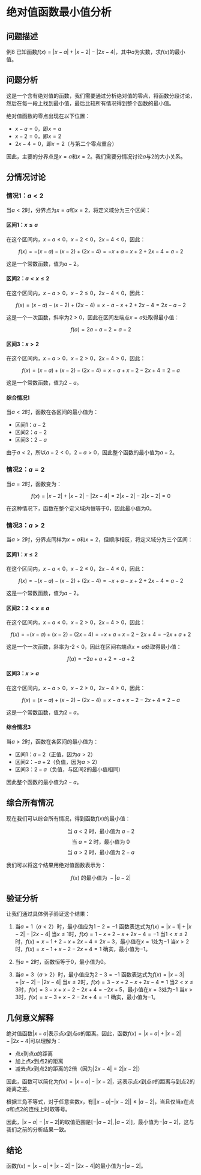 # 绝对值函数最小值分析

## 问题描述

例8 已知函数$f(x) = |x - a| + |x - 2| - |2x - 4|$，其中$a$为实数，求$f(x)$的最小值。

## 问题分析

这是一个含有绝对值的函数，我们需要通过分析绝对值的零点，将函数分段讨论，然后在每一段上找到最小值，最后比较所有情况得到整个函数的最小值。

绝对值函数的零点出现在以下位置：
- $x - a = 0$，即$x = a$
- $x - 2 = 0$，即$x = 2$
- $2x - 4 = 0$，即$x = 2$（与第二个零点重合）

因此，主要的分界点是$x = a$和$x = 2$。我们需要分情况讨论$a$与2的大小关系。

## 分情况讨论

### 情况1：$a < 2$

当$a < 2$时，分界点为$x = a$和$x = 2$，将定义域分为三个区间：

#### 区间1：$x \leq a$

在这个区间内，$x - a \leq 0$，$x - 2 < 0$，$2x - 4 < 0$，因此：

$$f(x) = -(x - a) - (x - 2) + (2x - 4) = -x + a - x + 2 + 2x - 4 = a - 2$$

这是一个常数函数，值为$a - 2$。

#### 区间2：$a < x \leq 2$

在这个区间内，$x - a > 0$，$x - 2 \leq 0$，$2x - 4 < 0$，因此：

$$f(x) = (x - a) - (x - 2) + (2x - 4) = x - a - x + 2 + 2x - 4 = 2x - a - 2$$

这是一个一次函数，斜率为2 > 0，因此在区间左端点$x = a$处取得最小值：

$$f(a) = 2a - a - 2 = a - 2$$

#### 区间3：$x > 2$

在这个区间内，$x - a > 0$，$x - 2 > 0$，$2x - 4 > 0$，因此：

$$f(x) = (x - a) + (x - 2) - (2x - 4) = x - a + x - 2 - 2x + 4 = 2 - a$$

这是一个常数函数，值为$2 - a$。

#### 综合情况1

当$a < 2$时，函数在各区间的最小值为：
- 区间1：$a - 2$
- 区间2：$a - 2$
- 区间3：$2 - a$

由于$a < 2$，所以$a - 2 < 0$，$2 - a > 0$，因此整个函数的最小值为$a - 2$。

### 情况2：$a = 2$

当$a = 2$时，函数变为：

$$f(x) = |x - 2| + |x - 2| - |2x - 4| = 2|x - 2| - 2|x - 2| = 0$$

在这种情况下，函数在整个定义域内恒等于0，因此最小值为0。

### 情况3：$a > 2$

当$a > 2$时，分界点同样为$x = a$和$x = 2$，但顺序相反，将定义域分为三个区间：

#### 区间1：$x \leq 2$

在这个区间内，$x - a < 0$，$x - 2 \leq 0$，$2x - 4 \leq 0$，因此：

$$f(x) = -(x - a) - (x - 2) + (2x - 4) = -x + a - x + 2 + 2x - 4 = a - 2$$

这是一个常数函数，值为$a - 2$。

#### 区间2：$2 < x \leq a$

在这个区间内，$x - a \leq 0$，$x - 2 > 0$，$2x - 4 > 0$，因此：

$$f(x) = -(x - a) + (x - 2) - (2x - 4) = -x + a + x - 2 - 2x + 4 = -2x + a + 2$$

这是一个一次函数，斜率为-2 < 0，因此在区间右端点$x = a$处取得最小值：

$$f(a) = -2a + a + 2 = -a + 2$$

#### 区间3：$x > a$

在这个区间内，$x - a > 0$，$x - 2 > 0$，$2x - 4 > 0$，因此：

$$f(x) = (x - a) + (x - 2) - (2x - 4) = x - a + x - 2 - 2x + 4 = 2 - a$$

这是一个常数函数，值为$2 - a$。

#### 综合情况3

当$a > 2$时，函数在各区间的最小值为：
- 区间1：$a - 2$（正值，因为$a > 2$）
- 区间2：$-a + 2$（负值，因为$a > 2$）
- 区间3：$2 - a$（负值，与区间2的最小值相同）

因此整个函数的最小值为$2 - a$。

## 综合所有情况

现在我们可以综合所有情况，得到函数$f(x)$的最小值：

$$\text{当 } a < 2 \text{ 时，最小值为 } a - 2$$
$$\text{当 } a = 2 \text{ 时，最小值为 } 0$$
$$\text{当 } a > 2 \text{ 时，最小值为 } 2 - a$$

我们可以将这个结果用绝对值函数表示为：

$$f(x) \text{ 的最小值为 } -|a - 2|$$

## 验证分析

让我们通过具体例子验证这个结果：

1. 当$a = 1$（$a < 2$）时，最小值应为$1 - 2 = -1$
   函数表达式为$f(x) = |x - 1| + |x - 2| - |2x - 4|$
   当$x \leq 1$时，$f(x) = 1 - x + 2 - x + 2x - 4 = -1$
   当$1 < x \leq 2$时，$f(x) = x - 1 + 2 - x + 2x - 4 = 2x - 3$，最小值在$x = 1$处为$-1$
   当$x > 2$时，$f(x) = x - 1 + x - 2 - 2x + 4 = 1$
   确实，最小值为$-1$。

2. 当$a = 2$时，函数恒等于0，最小值为0。

3. 当$a = 3$（$a > 2$）时，最小值应为$2 - 3 = -1$
   函数表达式为$f(x) = |x - 3| + |x - 2| - |2x - 4|$
   当$x \leq 2$时，$f(x) = 3 - x + 2 - x + 2x - 4 = 1$
   当$2 < x \leq 3$时，$f(x) = 3 - x + x - 2 - 2x + 4 = -2x + 5$，最小值在$x = 3$处为$-1$
   当$x > 3$时，$f(x) = x - 3 + x - 2 - 2x + 4 = -1$
   确实，最小值为$-1$。

## 几何意义解释

绝对值函数$|x - a|$表示点$x$到点$a$的距离。因此，函数$f(x) = |x - a| + |x - 2| - |2x - 4|$可以理解为：

- 点$x$到点$a$的距离
- 加上点$x$到点2的距离
- 减去点$x$到点2的距离的2倍（因为$|2x - 4| = 2|x - 2|$）

因此，函数可以简化为$f(x) = |x - a| - |x - 2|$，这表示点$x$到点$a$的距离与到点2的距离之差。

根据三角不等式，对于任意实数$x$，有$||x - a| - |x - 2|| \leq |a - 2|$，当且仅当$x$在点$a$和点2的连线上时取等号。

因此，$|x - a| - |x - 2|$的取值范围是$[-|a - 2|, |a - 2|]$，最小值为$-|a - 2|$，这与我们之前的分析结果一致。

## 结论

函数$f(x) = |x - a| + |x - 2| - |2x - 4|$的最小值为$-|a - 2|$。